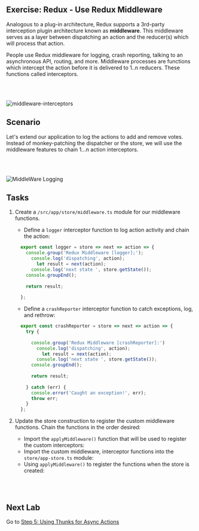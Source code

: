 ## Exercise: Redux - Use Redux Middleware

Analogous to a plug-in architecture, Redux supports a 3rd-party interception plugin architecture known as **middleware**.
This middleware serves as a layer between dispatching an action and the reducer(s) which will process that action.

People use Redux middleware for logging, crash reporting, talking to an asynchronous API, routing, and more. Middleware 
processes are functions which intercept the action before it is delivered to 1..n reducers. These functions called interceptors.

<br/>&nbsp;

![middleware-interceptors](https://cloud.githubusercontent.com/assets/210413/25308489/ea1b8e72-277a-11e7-91d9-36c0b8d12f3e.jpg)

## Scenario

Let's extend our application to log the actions to add and remove votes. Instead of monkey-patching
the dispatcher or the store, we will use the middleware features to chain 1...n action interceptors.

<br/>&nbsp;

![MiddleWare Logging](https://cloud.githubusercontent.com/assets/210413/25308450/1ee3efb0-277a-11e7-96fe-c5a2663314d0.png)


## Tasks

1. Create a `/src/app/store/middleware.ts` module for our middleware functions.
   * Define a `logger` interceptor function to log action activity and chain the action:  
    ```js
      export const logger = store => next => action => {
        console.group('Redux Middleware [logger];');
          console.log('dispatching', action);
            let result = next(action);
          console.log('next state ', store.getState());
        console.groupEnd();
        
        return result;
        
      };
    ```
   * Define a `crashReporter` interceptor function to catch exceptions, log, and rethrow:
    ```js
      export const crashReporter = store => next => action => {
        try {
        
          console.group('Redux Middleware [crashReporter]:')
            console.log('dispatching', action);
              let result = next(action);
            console.log('next state ', store.getState());
          console.groupEnd();
          
          return result;
          
        } catch (err) {
          console.error('Caught an exception!', err);
          throw err;
        }
      };
    ```

2. Update the store construction to register the custom middleware functions. Chain the functions
   in the order desired:   
   *  Import the `applyMiddleware()` function that will be used to register the custom interceptors:
   *  Import the custom middleware, interceptor functions into the `store/app-store.ts` module: 
   *  Using `applyMiddleware()` to register the functions when the store is created:


<br/>&nbsp;

## Next Lab

Go to [Step 5: Using Thunks for Async Actions](redux/step-5-thunks-for-async-voting.md)
